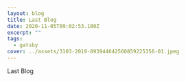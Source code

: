 ```yaml
---
layout: blog
title: Last Blog
date: 2020-11-05T09:02:53.100Z
excerpt: ""
tags:
  - gatsby
cover: ../assets/3103-2019-093944642560859225356-01.jpeg
---
```

Last Blog